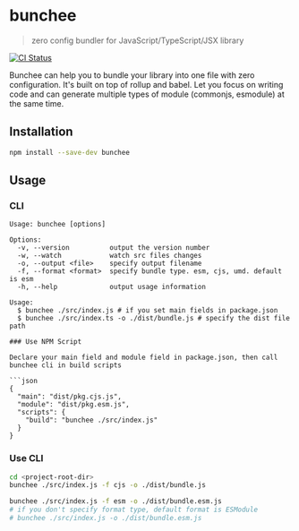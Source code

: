 # bunchee
> zero config bundler for JavaScript/TypeScript/JSX library

[![CI Status](https://github.com/huozhi/bunchee/workflows/CI/badge.svg)](https://github.com/huozhi/bunchee/actions?workflow=CI)

Bunchee can help you to bundle your library into one file with zero configuration. It's built on top of rollup and babel.
Let you focus on writing code and can generate multiple types of module (commonjs, esmodule) at the same time.


## Installation

```sh
npm install --save-dev bunchee
```

## Usage

### CLI

```
Usage: bunchee [options]

Options:
  -v, --version          output the version number
  -w, --watch            watch src files changes
  -o, --output <file>    specify output filename
  -f, --format <format>  specify bundle type. esm, cjs, umd. default is esm
  -h, --help             output usage information

Usage:
  $ bunchee ./src/index.js # if you set main fields in package.json
  $ bunchee ./src/index.ts -o ./dist/bundle.js # specify the dist file path

### Use NPM Script

Declare your main field and module field in package.json, then call bunchee cli in build scripts

```json
{
  "main": "dist/pkg.cjs.js",
  "module": "dist/pkg.esm.js",
  "scripts": {
    "build": "bunchee ./src/index.js"
  }
}
```

### Use CLI

```sh
cd <project-root-dir>
bunchee ./src/index.js -f cjs -o ./dist/bundle.js

bunchee ./src/index.js -f esm -o ./dist/bundle.esm.js
# if you don't specify format type, default format is ESModule
# bunchee ./src/index.js -o ./dist/bundle.esm.js
```
